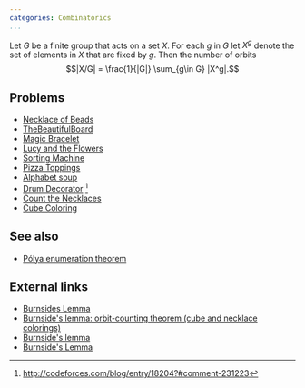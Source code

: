 ```yaml
---
categories: Combinatorics
...
```


Let $G$ be a finite group that acts on a set $X$. For each $g$ in $G$
let $X^g$ denote the set of elements in $X$ that are fixed by $g$. Then
the number of orbits $$|X/G| = \frac{1}{|G|} \sum_{g\in G} |X^g|.$$


## Problems
- [Necklace of Beads](http://poj.org/problem?id=1286)
- [TheBeautifulBoard](https://community.topcoder.com/stat?c=problem_statement&pm=9975)
- [Magic Bracelet](http://poj.org/problem?id=2888)
- [Lucy and the Flowers](https://www.codechef.com/problems/DECORATE)
- [Sorting Machine](http://www.spoj.com/problems/SRTMACH/)
- [Pizza Toppings](https://projecteuler.net/problem=281)
- [Alphabet soup](http://pc.fdi.ucm.es/SWERC-set.pdf)
- [Drum Decorator](https://code.google.com/codejam/contest/8234486/dashboard#s=p3&a=3) [^1]
- [Count the Necklaces](https://www.hackerrank.com/contests/infinitum12/challenges/count-the-necklaces)
- [Cube Coloring](https://csacademy.com/contest/beta-round-8/#task/cube-coloring)

## See also
- [Pólya enumeration theorem]()


## External links
- [Burnsides Lemma](https://www.hackerrank.com/topics/burnsides-lemma)
- [Burnside's lemma: orbit-counting theorem (cube and necklace colorings)](http://2000clicks.com/mathhelp/CountingBurnsidesLemma.aspx)
- [Burnside's lemma](http://petr-mitrichev.blogspot.com/2008/11/burnsides-lemma.html)
- [Burnside's Lemma](http://www.imomath.com/index.php?options=249&lmm=1)

[^1]: <http://codeforces.com/blog/entry/18204?#comment-231223>